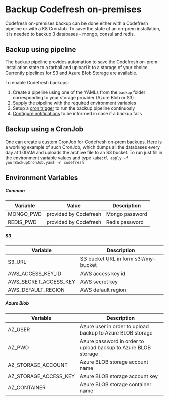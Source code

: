 # Backup Codefresh on-premises

Codefresh on-premises backup can be done either with a Codefresh pipeline or with a K8 CronJob. To save the state of an on-prem installation, it is needed to backup 3 databases - mongo, consul and redis. 

## Backup using pipeline

The backup pipeline provides automation to save the Codefresh on-prem installation state to a tarball and upload it to a storage of your choice. Currently pipelines for S3 and Azure Blob Storage are available.

To enable Codefresh backups:

1. Create a pipeline using one of the YAMLs from the `backup` folder corresponding to your storage provider (Azure Blob or S3)
2. Supply the pipeline with the required environment variables
3. Setup a [cron trigger](https://codefresh.io/docs/docs/configure-ci-cd-pipeline/triggers/cron-triggers/) to run the backup pipeline continuosly
4. [Configure notifications](https://codefresh.io/docs/docs/integrations/notifications) to be informed in case if a backup fails

## Backup using a CronJob

One can create a custom CronJob for Codefresh on-prem backups. [Here](./BackupCronJobExample.yml) is a working example of such CronJob, which dumps all the databases every day at 1.00AM and uploads the archive file to an S3 bucket. To run just fill in the environment variable values and type `kubectl apply -f yourBackupCronJob.yaml -n codefresh`

## Environment Variables

##### Common
| Variable| Value| Description|
| --- | --- | --- |
| MONGO_PWD |  provided by Codefresh| Mongo password |
| REDIS_PWD | provided by Codefresh | Redis password |

##### S3
| Variable| Description|
| --- | --- |
| S3_URL | S3 bucket URL in form s3://my-bucket |
| AWS_ACCESS_KEY_ID | AWS access key id |
| AWS_SECRET_ACCESS_KEY | AWS secret key |
| AWS_DEFAULT_REGION | AWS default region |

##### Azure Blob
| Variable| Description|
| --- | --- |
| AZ_USER | Azure user in order to upload backup to Azure BLOB storage |
| AZ_PWD | Azure password in order to upload backup to Azure BLOB storage |
| AZ_STORAGE_ACCOUNT | Azure BLOB storage account name |
| AZ_STORAGE_ACCESS_KEY | Azure BLOB storage account key |
| AZ_CONTAINER | Azure BLOB storage container name |
